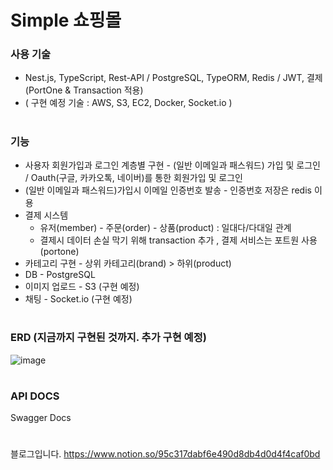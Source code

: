 
# Simple 쇼핑몰


### 사용 기술
* Nest.js, TypeScript, Rest-API / PostgreSQL, TypeORM, Redis / JWT, 결제(PortOne & Transaction 적용)
* ( 구현 예정 기술 :  AWS, S3, EC2, Docker, Socket.io )

#

### 기능
* 사용자 회원가입과 로그인 계층별 구현 - (일반 이메일과 패스워드) 가입 및 로그인 / Oauth(구글, 카카오톡, 네이버)를 통한 회원가입 및 로그인
* (일반 이메일과 패스워드)가입시 이메일 인증번호 발송 - 인증번호 저장은 redis 이용 
* 결제 시스템
  - 유저(member) - 주문(order) - 상품(product) : 일대다/다대일 관계
  - 결제시 데이터 손실 막기 위해 transaction 추가 , 결제 서비스는 포트원 사용(portone)
* 카테고리 구현 - 상위 카테고리(brand) > 하위(product)
* DB - PostgreSQL
* 이미지 업로드 - S3 (구현 예정)
* 채팅 - Socket.io (구현 예정)
  
#

### ERD (지금까지 구현된 것까지. 추가 구현 예정)
![image](https://github.com/yubincho/shoppingmall-main/assets/58660769/7c944ed2-be45-4dfb-817e-2626256e73ad)

#

### API DOCS
Swagger Docs

# 

블로그입니다. 
https://www.notion.so/95c317dabf6e490d8db4d0d4f4caf0bd
